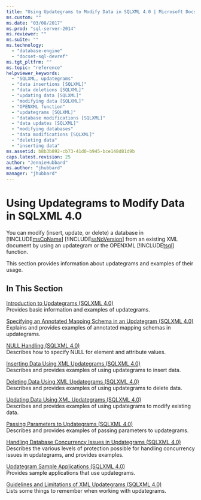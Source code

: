 ```yaml
---
title: "Using Updategrams to Modify Data in SQLXML 4.0 | Microsoft Docs"
ms.custom: ""
ms.date: "03/08/2017"
ms.prod: "sql-server-2014"
ms.reviewer: ""
ms.suite: ""
ms.technology: 
  - "database-engine"
  - "docset-sql-devref"
ms.tgt_pltfrm: ""
ms.topic: "reference"
helpviewer_keywords: 
  - "SQLXML, updategrams"
  - "data insertions [SQLXML]"
  - "data deletions [SQLXML]"
  - "updating data [SQLXML]"
  - "modifying data [SQLXML]"
  - "OPENXML function"
  - "updategrams [SQLXML]"
  - "database modifications [SQLXML]"
  - "data updates [SQLXML]"
  - "modifying databases"
  - "data modifications [SQLXML]"
  - "deleting data"
  - "inserting data"
ms.assetid: b8b3b892-cb73-41d0-b945-bce148d81d9b
caps.latest.revision: 25
author: "JennieHubbard"
ms.author: "jhubbard"
manager: "jhubbard"
---
```

# Using Updategrams to Modify Data in SQLXML 4.0
  You can modify (insert, update, or delete) a database in [!INCLUDE[msCoName](../../includes/msconame-md.md)] [!INCLUDE[ssNoVersion](../../includes/ssnoversion-md.md)] from an existing XML document by using an updategram or the OPENXML [!INCLUDE[tsql](../../includes/tsql-md.md)] function.  
  
 This section provides information about updategrams and examples of their usage.  
  
## In This Section  
 [Introduction to Updategrams &#40;SQLXML 4.0&#41;](../../../2014/database-engine/dev-guide/introduction-to-updategrams-sqlxml-4-0.md)  
 Provides basic information and examples of updategrams.  
  
 [Specifying an Annotated Mapping Schema in an Updategram &#40;SQLXML 4.0&#41;](../../../2014/database-engine/dev-guide/specifying-an-annotated-mapping-schema-in-an-updategram-sqlxml-4-0.md)  
 Explains and provides examples of annotated mapping schemas in updategrams.  
  
 [NULL Handling &#40;SQLXML 4.0&#41;](../../../2014/database-engine/dev-guide/null-handling-sqlxml-4-0.md)  
 Describes how to specify NULL for element and attribute values.  
  
 [Inserting Data Using XML Updategrams &#40;SQLXML 4.0&#41;](../../../2014/database-engine/dev-guide/inserting-data-using-xml-updategrams-sqlxml-4-0.md)  
 Describes and provides examples of using updategrams to insert data.  
  
 [Deleting Data Using XML Updategrams &#40;SQLXML 4.0&#41;](../../../2014/database-engine/dev-guide/deleting-data-using-xml-updategrams-sqlxml-4-0.md)  
 Describes and provides examples of using updategrams to delete data.  
  
 [Updating Data Using XML Updategrams &#40;SQLXML 4.0&#41;](../../../2014/database-engine/dev-guide/updating-data-using-xml-updategrams-sqlxml-4-0.md)  
 Describes and provides examples of using updategrams to modify existing data.  
  
 [Passing Parameters to Updategrams &#40;SQLXML 4.0&#41;](../../../2014/database-engine/dev-guide/passing-parameters-to-updategrams-sqlxml-4-0.md)  
 Describes and provides examples of passing parameters to updategrams.  
  
 [Handling Database Concurrency Issues in Updategrams &#40;SQLXML 4.0&#41;](../../../2014/database-engine/dev-guide/handling-database-concurrency-issues-in-updategrams-sqlxml-4-0.md)  
 Describes the various levels of protection possible for handling concurrency issues in updategrams, and provides examples.  
  
 [Updategram Sample Applications &#40;SQLXML 4.0&#41;](../../../2014/database-engine/dev-guide/updategram-sample-applications-sqlxml-4-0.md)  
 Provides sample applications that use updategrams.  
  
 [Guidelines and Limitations of XML Updategrams &#40;SQLXML 4.0&#41;](../../../2014/database-engine/dev-guide/guidelines-and-limitations-of-xml-updategrams-sqlxml-4-0.md)  
 Lists some things to remember when working with updategrams.  
  
  